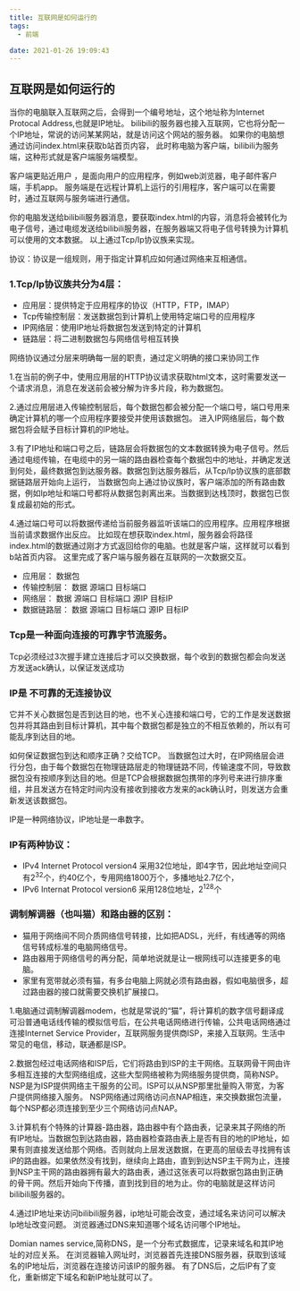 ```yaml
---
title: 互联网是如何运行的
tags:
  - 前端

date: 2021-01-26 19:09:43
---
```


## 互联网是如何运行的

当你的电脑联入互联网之后，会得到一个编号地址，这个地址称为Internet Protocal Address,也就是IP地址。
bilibili的服务器也接入互联网，它也将分配一个IP地址，常说的访问某某网站，就是访问这个网站的服务器。
如果你的电脑想通过访问index.html来获取b站首页内容， 此时称电脑为客户端，bilibili为服务端，这种形式就是客户端服务端模型。

客户端更贴近用户 ，是面向用户的应用程序，例如web浏览器，电子邮件客户端，手机app。
服务端是在远程计算机上运行的引用程序，客户端可以在需要时，通过互联网与服务端进行通信。

你的电脑发送给bilibili服务器消息，要获取index.html的内容，消息将会被转化为电子信号，通过电缆发送给bilibili服务器，在服务器端又将电子信号转换为计算机可以使用的文本数据。
以上通过Tcp/Ip协议族来实现。

协议：协议是一组规则，用于指定计算机应如何通过网络来互相通信。

### 1.Tcp/Ip协议族共分为4层：

+ 应用层：提供特定于应用程序的协议（HTTP，FTP，IMAP）
+ Tcp传输控制层：发送数据包到计算机上使用特定端口号的应用程序
+ IP网络层：使用IP地址将数据包发送到特定的计算机
+ 链路层：将二进制数据包与网络信号相互转换

网络协议通过分层来明确每一层的职责，通过定义明确的接口来协同工作

1.在当前的例子中，使用应用层的HTTP协议请求获取html文本，这时需要发送一个请求消息，消息在发送前会被分解为许多片段，称为数据包。

2.通过应用层进入传输控制层后，每个数据包都会被分配一个端口号，端口号用来确定计算机的哪一个应用程序要接受并使用该数据包。
进入IP网络层后，每个数据包将会赋予目标计算机的IP地址。

3.有了IP地址和端口号之后，链路层会将数据包的文本数据转换为电子信号。然后通过电缆传输，在电缆中的另一端的路由器检查每个数据包中的地址，并确定发送到何处，最终数据包到达服务器。数据包到达服务器后，从Tcp/Ip协议族的底部数据链路层开始向上运行， 当数据包向上通过协议族时，客户端添加的所有路由数据，例如Ip地址和端口号都将从数据包剥离出来。当数据到达栈顶时，数据包已恢复成最初始的形式。

4.通过端口号可以将数据传递给当前服务器监听该端口的应用程序。应用程序根据当前请求数据作出反应。
比如现在想获取index.html，服务器会将路径index.html的数据通过刚才方式返回给你的电脑。也就是客户端，这样就可以看到b站首页内容。 这里完成了客户端与服务器在互联网的一次数据交互。

+ 应用层： 数据包
+ 传输控制层： 数据  源端口  目标端口
+ 网络层： 数据  源端口  目标端口  源IP 目标IP
+ 数据链路层： 数据  源端口  目标端口  源IP 目标IP

### Tcp是一种面向连接的可靠字节流服务。

Tcp必须经过3次握手建立连接后才可以交换数据，每个收到的数据包都会向发送方发送ack确认，以保证发送成功

### IP是 不可靠的无连接协议

它并不关心数据包是否到达目的地，也不关心连接和端口号，它的工作是发送数据包并将其路由到目标计算机，其中每个数据包都是独立的不相互依赖的，所以有可能乱序到达目的地。

如何保证数据包到达和顺序正确？交给TCP。
当数据包过大时，在IP网络层会进行分包，由于每个数据包在物理链路层走的物理链路不同，传输速度不同，导致数据包没有按顺序到达目的地。但是TCP会根据数据包携带的序列号来进行排序重组，并且发送方在特定时间内没有接收到接收方发来的ack确认时，则发送方会重新发送该数据包。

IP是一种网络协议，IP地址是一串数字。
### IP有两种协议：

+ IPv4 Internet Protocol version4 
    采用32位地址，即4字节，因此地址空间只有2<sup>32</sup>个，约40亿个，专用网络1800万个，多播地址2.7亿个， 
+ IPv6 Internat Protocol version6
    采用128位地址，2<sup>128</sup>个

### 调制解调器（也叫猫）和路由器的区别：

+ 猫用于网络间不同介质网络信号转接，比如把ADSL，光纤，有线通等的网络信号转成标准的电脑网络信号。
+ 路由器用于网络信号的再分配，简单地说就是让一根网线可以连接更多的电脑。
+ 家里有宽带就必须有猫，有多台电脑上网就必须有路由器，假如电脑很多，超过路由器的接口就需要交换机扩展接口。

1.电脑通过调制解调器modem，也就是常说的“猫”，将计算机的数字信号翻译成可沿普通电话线传输的模拟信号后，在公共电话网络进行传输，公共电话网络通过连接Internet Service Provider，互联网服务提供商ISP，来接入互联网。生活中常见的电信，移动，联通都是ISP。

2.数据包经过电话网络和ISP后，它们将路由到ISP的主干网络。互联网骨干网由许多相互连接的大型网络组成，这些大型网络被称为网络服务提供商，简称NSP。NSP是为ISP提供网络主干服务的公司。ISP可以从NSP那里批量购入带宽，为客户提供网络接入服务。
NSP网络通过网络访问点NAP相连，来交换数据包流量，每个NSP都必须连接到至少三个网络访问点NAP。

3.计算机有个特殊的计算器-路由器，路由器中有个路由表，记录来其子网络的所有IP地址。当数据包到达路由器，路由器检查路由表上是否有目的地的IP地址，如果有则直接发送给那个网络。否则就向上层发送数据，在更高的层级去寻找拥有该iP的路由器。如果依然没有找到，继续向上路由，直到到达NSP主干网为止，连接到NSP主干网的路由器拥有最大的路由表，通过这张表可以将数据包路由到正确的骨干网。然后开始向下传播，直到找到目的地为止。你的电脑就是这样访问bilibili服务器的。

4.通过IP地址来访问bilibili服务器，ip地址可能会改变，通过域名来访问可以解决Ip地址改变问题。
浏览器通过DNS来知道哪个域名访问哪个IP地址。

Domian names service,简称DNS，是一个分布式数据库，记录来域名和其IP地址的对应关系。
在浏览器输入网址时，浏览器首先连接DNS服务器，获取到该域名的IP地址后，浏览器在连接访问该IP的服务器。
有了DNS后，之后IP有了变化，重新绑定下域名和新IP地址就可以了。